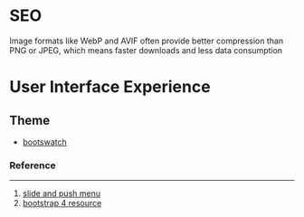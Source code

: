 # SEO
Image formats like WebP and AVIF often provide better compression than PNG or JPEG, which means faster downloads and less data consumption

# User Interface Experience

## Theme
- [bootswatch](https://bootswatch.com/)
### Reference
---

1. [slide and push menu](http://callmenick.com/post/slide-and-push-menus-with-css3-transitions)
1. [bootstrap 4 resource][bs-4-r]

[bs-4-r]: https://colorlib.com/wp/bootstrap-4-resources/
